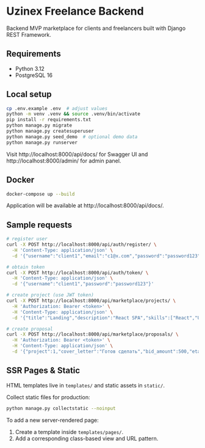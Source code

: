 # Uzinex Freelance Backend

Backend MVP marketplace for clients and freelancers built with Django REST Framework.

## Requirements
- Python 3.12
- PostgreSQL 16

## Local setup
```bash
cp .env.example .env  # adjust values
python -m venv .venv && source .venv/bin/activate
pip install -r requirements.txt
python manage.py migrate
python manage.py createsuperuser
python manage.py seed_demo  # optional demo data
python manage.py runserver
```
Visit http://localhost:8000/api/docs/ for Swagger UI and http://localhost:8000/admin/ for admin panel.

## Docker
```bash
docker-compose up --build
```
Application will be available at http://localhost:8000/api/docs/.

## Sample requests
```bash
# register user
curl -X POST http://localhost:8000/api/auth/register/ \
  -H 'Content-Type: application/json' \
  -d '{"username":"client1","email":"c1@x.com","password":"password123","role":"client"}'

# obtain token
curl -X POST http://localhost:8000/api/auth/token/ \
  -H 'Content-Type: application/json' \
  -d '{"username":"client1","password":"password123"}'

# create project (use JWT token)
curl -X POST http://localhost:8000/api/marketplace/projects/ \
  -H 'Authorization: Bearer <token>' \
  -H 'Content-Type: application/json' \
  -d '{"title":"Landing","description":"React SPA","skills":["React","UI"],"budget_min":300,"budget_max":800}'

# create proposal
curl -X POST http://localhost:8000/api/marketplace/proposals/ \
  -H 'Authorization: Bearer <token>' \
  -H 'Content-Type: application/json' \
  -d '{"project":1,"cover_letter":"Готов сделать","bid_amount":500,"eta_days":10}'
```

## SSR Pages & Static

HTML templates live in `templates/` and static assets in `static/`.

Collect static files for production:

```bash
python manage.py collectstatic --noinput
```

To add a new server-rendered page:

1. Create a template inside `templates/pages/`.
2. Add a corresponding class-based view and URL pattern.
